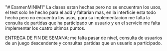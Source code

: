 "# ExamenMINIM1" 
La clases estan hechas pero no se encuentran los usos, el test solo he hecho para el add y faltarian mas, en la interficie esta todo hecho pero no encuentra los usos, para su implementacion me falta la consulta de partidas que ha participado un usuario y en el servicio me falta implementar los cuatro ultimos puntos.

ENTREGA DE FIN DE SEMANA: me falta pasar de nivel, consulta de usuarios de un juego descendente y consultas partidas que un usuario a participado.